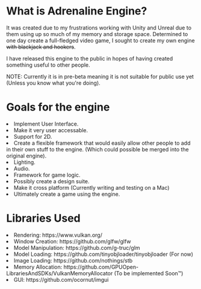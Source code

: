 # What is Adrenaline Engine?

It was created due to my frustrations working with Unity and Unreal due to them using up so much of my memory and storage space. Determined to one day create a full-fledged video game, I sought to create my own engine ~~with blackjack and hookers~~. 

I have released this engine to the public in hopes of having created something useful to other people.

NOTE: Currently it is in pre-beta meaning it is not suitable for public use yet (Unless you know what you're doing).

# Goals for the engine
<li> Implement User Interface.  </li>
<li> Make it very user accessable. </li>
<li> Support for 2D. </li>
<li> Create a flexible framework that would easily allow other people to add in their own stuff to the engine. (Which could possible be merged into the original engine). </li>
<li> Lighting. </li>
<li> Audio. </li>
<li> Framework for game logic. </li>
<li> Possibly create a design suite. </li>
<li> Make it cross platform (Currently writing and testing on a Mac) </li>
<li> Ultimately create a game using the engine. </li>

# Libraries Used

<li> Rendering: https://www.vulkan.org/ </li>
<li> Window Creation: https://github.com/glfw/glfw </li> 
<li> Model Manipulation: https://github.com/g-truc/glm </li>
<li> Model Loading: https://github.com/tinyobjloader/tinyobjloader (For now) </li>
<li> Image Loading: https://github.com/nothings/stb </li>
<li> Memory Allocation: https://github.com/GPUOpen-LibrariesAndSDKs/VulkanMemoryAllocator (To be implemented Soon™) </li>
<li> GUI: https://github.com/ocornut/imgui </li>
